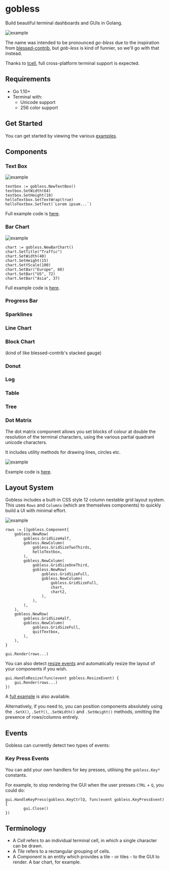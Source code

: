 # gobless
Build beautiful terminal dashboards and GUIs in Golang. 

![example](./_examples/gridlayout/example.png)

The name was intended to be pronounced _go-bless_ due to the inspiration from [blessed-contrib](https://github.com/yaronn/blessed-contrib), but _gob-less_ is kind of funnier, so we'll go with that instead.

Thanks to [tcell](https://github.com/gdamore/tcell), full cross-platform terminal support is expected.

## Requirements

- Go 1.10+
- Terminal with:
  - Unicode support
  - 256 color support

## Get Started

You can get started by viewing the various [examples](_examples/).

## Components

### Text Box

![example](./_examples/textbox/example.png)

```golang
textbox := gobless.NewTextBox()
textbox.SetWidth(64)
textbox.SetHeight(10)
helloTextbox.SetTextWrap(true)
helloTextbox.SetText(`Lorem ipsum...`)
```

Full example code is [here](_examples/textbox).

### Bar Chart

![example](./_examples/barchart/example.gif)

```golang
chart := gobless.NewBarChart()
chart.SetTitle("Traffic")
chart.SetWidth(40)
chart.SetHeight(15)
chart.SetYScale(100)
chart.SetBar("Europe", 60)
chart.SetBar("US", 72)
chart.SetBar("Asia", 37)
```

Full example code is [here](_examples/barchart).

### Progress Bar

### Sparklines

### Line Chart

### Block Chart

(kind of like blessed-contrib's stacked gauge)

### Donut

### Log

### Table

### Tree

### Dot Matrix

The dot matrix component allows you set blocks of colour at double the resolution of the terminal characters, using the various partial quadrant unicode characters.

It includes utility methods for drawing lines, circles etc.

![example](./_examples/dotmatrix/example.png)

Example code is [here](_examples/dotmatrix).

## Layout System

Gobless includes a built-in CSS style 12 column nestable grid layout system. This uses `Rows` and `Columns` (which are themselves components) to quickly build a UI with minimal effort. 

![example](./_examples/gridlayout/example.png)

```golang
rows := []gobless.Component{
	gobless.NewRow(
		gobless.GridSizeHalf,
		gobless.NewColumn(
			gobless.GridSizeTwoThirds,
			helloTextbox,
		),
		gobless.NewColumn(
			gobless.GridSizeOneThird,
			gobless.NewRow(
				gobless.GridSizeFull,
				gobless.NewColumn(
					gobless.GridSizeFull,
					chart,
					chart2,
				),
			),
		),
	), 
	gobless.NewRow(
		gobless.GridSizeHalf,
		gobless.NewColumn(
			gobless.GridSizeFull,
			quitTextbox,
		),
	),
}

gui.Render(rows...)
```

You can also detect [resize events](#events) and automatically resize the layout of your components if you wish.

```golang
gui.HandleResize(func(event gobless.ResizeEvent) {
	gui.Render(rows...)
})
```

A [full example](_examples/gridlayout) is also available.

Alternatively, if you need to, you can position components absolutely using the `.SetX()`, `.SetY()`, `.SetWidth()` and `.SetHeight()` methods, omitting the presence of rows/columns entirely.

## Events

Gobless can currently detect two types of events:

### Key Press Events

You can add your own handlers for key presses, utilising the `gobless.Key*` constants.

For example, to stop rendering the GUI when the user presses `CTRL` + `Q`, you could do:

```
gui.HandleKeyPress(gobless.KeyCtrlQ, func(event gobless.KeyPressEvent){
		gui.Close()
})
```

## Terminology

- A *Cell* refers to an individual terminal cell, in which a single character can be drawn.
- A *Tile* refers to a rectangular grouping of cells.
- A *Component* is an entity which provides a tile - or tiles - to the GUI to render. A bar chart, for example.

